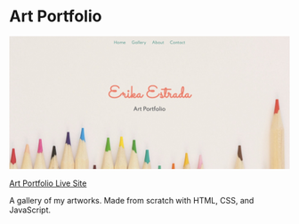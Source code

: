 # Art Portfolio

![Art Portfolio Screenshot](images/page-screenshot.jpg)

[Art Portfolio Live Site](https://eest12.github.io/Art-Portfolio/)

A gallery of my artworks. Made from scratch with HTML, CSS, and JavaScript.
